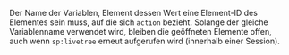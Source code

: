 Der Name der Variablen, Element dessen Wert eine Element-ID des Elementes sein muss, auf die sich `action` bezieht. Solange der gleiche Variablenname verwendet wird, bleiben die geöffneten Elemente offen, auch wenn `sp:livetree` erneut aufgerufen wird (innerhalb einer Session).